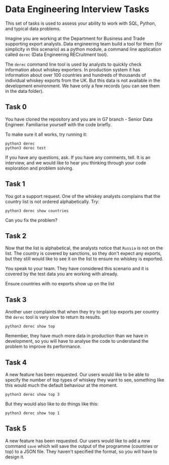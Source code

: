# Data Engineering Interview Tasks

This set of tasks is used to assess your ability to work with SQL, Python, and typical data problems. 

Imagine you are working at the Department for Business and Trade supporting export analysts. 
Data engineering team build a tool for them (for simplicity in this scenario) as a python module, 
a command line application called `derec` (Data Engineering RECruitment tool).

The `derec` command line tool is used by analysts to quickly check information about whiskey exporters. 
In production system it has information about over 100 countries and hundreds of thousands of individual whiskey exports from the UK. 
But this data is not available in the development environment. 
We have only a few records (you can see them in the data folder). 

## Task 0

You have cloned the repository and you are in G7 branch - Senior Data Engineer. 
Familiarise yourself with the code briefly. 

To make sure it all works, try running it:

```
python3 derec
python3 derec test
```

If you have any questions, ask. If you have any comments, tell. 
It is an interview, and we would like to hear you thinking through your code exploration and problem solving. 

## Task 1

You got a support request. One of the whiskey analysts complains that the country list is not ordered alphabetically. Try:

```
python3 derec show countries
```

Can you fix the problem? 

## Task 2 

Now that the list is alphabetical, the analysts notice that `Russia` is not on the list. 
The country is covered by sanctions, so they don't expect any exports, but they still would like to see it on the list to ensure no whiskey is exported. 

You speak to your team. They have considered this scenario and it is covered by the test data you are working with already. 

Ensure countries with no exports show up on the list

## Task 3

Another user complaints that when they try to get top exports per country the `derec` tool is very slow to return its results. 

```
python3 derec show top
```

Remember, they have much more data in production than we have in development,
so you will have to analyse the code to understand the problem to improve its performance. 

## Task 4

A new feature has been requested. Our users would like to be able to specify the number of top types of whiskey they want to see, 
something like this would much the default behaviour at the moment.

```
python3 derec show top 3
```

But they would also like to do things like this:
 
```
python3 derec show top 1
```

## Task 5

A new feature has been requested.
Our users would like to add a new command `save` which will save the output of the programme (countries or top) to a JSON file.
They haven't specified the format, so you will have to design it. 

